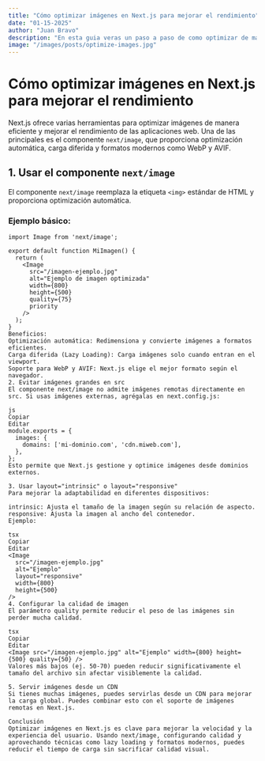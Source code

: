 ```yaml
---
title: "Cómo optimizar imágenes en Next.js para mejorar el rendimiento"
date: "01-15-2025"
author: "Juan Bravo"
description: "En esta guia veras un paso a paso de como optimizar de manera correcta imagenes en Next js para que tu aplicacion sea aun mas veloz!"
image: "/images/posts/optimize-images.jpg"
---
```


# Cómo optimizar imágenes en Next.js para mejorar el rendimiento

Next.js ofrece varias herramientas para optimizar imágenes de manera eficiente y mejorar el rendimiento de las aplicaciones web. Una de las principales es el componente `next/image`, que proporciona optimización automática, carga diferida y formatos modernos como WebP y AVIF.

## 1. Usar el componente `next/image`

El componente `next/image` reemplaza la etiqueta `<img>` estándar de HTML y proporciona optimización automática.

### Ejemplo básico:

```tsx
import Image from 'next/image';

export default function MiImagen() {
  return (
    <Image
      src="/imagen-ejemplo.jpg"
      alt="Ejemplo de imagen optimizada"
      width={800}
      height={500}
      quality={75}
      priority
    />
  );
}
Beneficios:
Optimización automática: Redimensiona y convierte imágenes a formatos eficientes.
Carga diferida (Lazy Loading): Carga imágenes solo cuando entran en el viewport.
Soporte para WebP y AVIF: Next.js elige el mejor formato según el navegador.
2. Evitar imágenes grandes en src
El componente next/image no admite imágenes remotas directamente en src. Si usas imágenes externas, agrégalas en next.config.js:

js
Copiar
Editar
module.exports = {
  images: {
    domains: ['mi-dominio.com', 'cdn.miweb.com'],
  },
};
Esto permite que Next.js gestione y optimice imágenes desde dominios externos.

3. Usar layout="intrinsic" o layout="responsive"
Para mejorar la adaptabilidad en diferentes dispositivos:

intrinsic: Ajusta el tamaño de la imagen según su relación de aspecto.
responsive: Ajusta la imagen al ancho del contenedor.
Ejemplo:

tsx
Copiar
Editar
<Image
  src="/imagen-ejemplo.jpg"
  alt="Ejemplo"
  layout="responsive"
  width={800}
  height={500}
/>
4. Configurar la calidad de imagen
El parámetro quality permite reducir el peso de las imágenes sin perder mucha calidad.

tsx
Copiar
Editar
<Image src="/imagen-ejemplo.jpg" alt="Ejemplo" width={800} height={500} quality={50} />
Valores más bajos (ej. 50-70) pueden reducir significativamente el tamaño del archivo sin afectar visiblemente la calidad.

5. Servir imágenes desde un CDN
Si tienes muchas imágenes, puedes servirlas desde un CDN para mejorar la carga global. Puedes combinar esto con el soporte de imágenes remotas en Next.js.

Conclusión
Optimizar imágenes en Next.js es clave para mejorar la velocidad y la experiencia del usuario. Usando next/image, configurando calidad y aprovechando técnicas como lazy loading y formatos modernos, puedes reducir el tiempo de carga sin sacrificar calidad visual.
```
